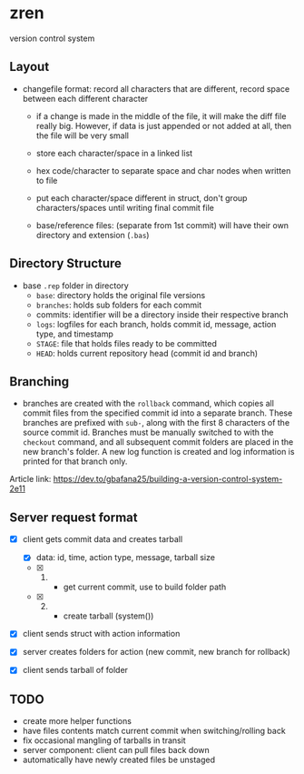 # zren 
version control system

## Layout

- changefile format: record all characters that are different, record space between each different character
	- if a change is made in the middle of the file, it will make the diff file really big. However, if data is just appended or not added at all, then the file will be very small
	- store each character/space in a linked list
	- hex code/character to separate space and char nodes when written to file
	- put each character/space different in struct, don't group characters/spaces until writing final commit file

	- base/reference files: (separate from 1st commit) will have their own directory and extension (`.bas`)
	
## Directory Structure
- base `.rep` folder in directory
	- `base`: directory holds the original file versions
	- `branches`: holds sub folders for each commit 
	- commits: identifier will be a directory inside their respective branch
	- `logs`: logfiles for each branch, holds commit id, message, action type, and timestamp 
	- `STAGE`: file that holds files ready to be committed
	- `HEAD`: holds current repository head (commit id and branch) 

## Branching
- branches are created with the `rollback` command, which copies all commit files from the specified commit id into a separate branch. These branches are prefixed with `sub-`, along with the first 8 characters of the source commit id. Branches must be manually switched to with the `checkout` command, and all subsequent commit folders are placed in the new branch's folder. A new log function is created and  log information is printed for that branch only.

Article link: https://dev.to/gbafana25/building-a-version-control-system-2e11

## Server request format
- [x] client gets commit data and creates tarball 
	- [x] data: id, time, action type, message, tarball size
	- [x] 1. - get current commit, use to build folder path
	- [x] 2. - create tarball (system())
- [x] client sends struct with action information
- [x] server creates folders for action (new commit, new branch for rollback)
- [x] client sends tarball of folder


## TODO
- create more helper functions
- have files contents match current commit when switching/rolling back 
- fix occasional mangling of tarballs in transit
- server component: client can pull files back down 
- automatically have newly created files be unstaged